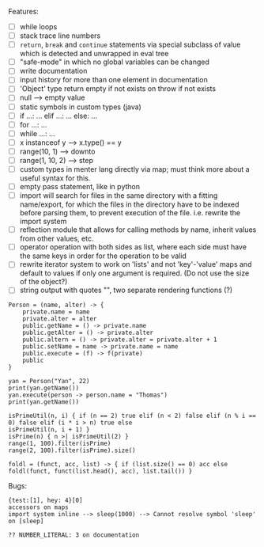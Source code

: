 Features:

- [ ] while loops
- [ ] stack trace line numbers
- [ ] `return`, `break` and `continue` statements via special subclass of value which is detected and unwrapped in eval
  tree
- [ ] "safe-mode" in which no global variables can be changed
- [ ] write documentation
- [ ] input history for more than one element in documentation
- [ ] 'Object' type return empty if not exists on throw if not exists
- [ ] null --> empty value
- [ ] static symbols in custom types (java)
- [ ] if ...: ... elif ...: ... else: ...
- [ ] for ...: ...
- [ ] while ...: ...
- [ ] x instanceof y --> x.type() == y
- [ ] range(10, 1) --> downto
- [ ] range(1, 10, 2) --> step
- [ ] custom types in menter lang directly via map; must think more about a useful syntax for this.
- [ ] empty pass statement, like in python
- [ ] import will search for files in the same directory with a fitting name/export, for which the files in the
  directory have to be indexed before parsing them, to prevent execution of the file. i.e. rewrite the import system
- [ ] reflection module that allows for calling methods by name, inherit values from other values, etc.
- [ ] operator operation with both sides as list, where each side must have the same keys in order for the operation to
  be valid
- [ ] rewrite iterator system to work on 'lists' and not 'key'-'value' maps and default to values if only one argument
  is required. (Do not use the size of the object?)
- [ ] string output with quotes "", two separate rendering functions (?)

```
Person = (name, alter) -> {
    private.name = name
    private.alter = alter
    public.getName = () -> private.name
    public.getAlter = () -> private.alter
    public.altern = () -> private.alter = private.alter + 1
    public.setName = name -> private.name = name
    public.execute = (f) -> f(private)
    public
}

yan = Person("Yan", 22)
print(yan.getName())
yan.execute(person -> person.name = "Thomas")
print(yan.getName())
```

```
isPrimeUtil(n, i) { if (n == 2) true elif (n < 2) false elif (n % i == 0) false elif (i * i > n) true else
isPrimeUtil(n, i + 1) }
isPrime(n) { n >| isPrimeUtil(2) }
range(1, 100).filter(isPrime)
range(2, 100).filter(isPrime).size()
```

```
foldl = (funct, acc, list) -> { if (list.size() == 0) acc else foldl(funct, funct(list.head(), acc), list.tail()) }
```

Bugs:

```
{test:[1], hey: 4}[0]
accessors on maps
import system inline --> sleep(1000) --> Cannot resolve symbol 'sleep' on [sleep]
```

```
?? NUMBER_LITERAL: 3 on documentation
```
